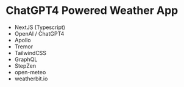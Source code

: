 # ChatGPT4 Powered Weather App

- NextJS (Typescript)
- OpenAI / ChatGPT4
- Apollo
- Tremor
- TailwindCSS
- GraphQL
- StepZen
- open-meteo
- weatherbit.io